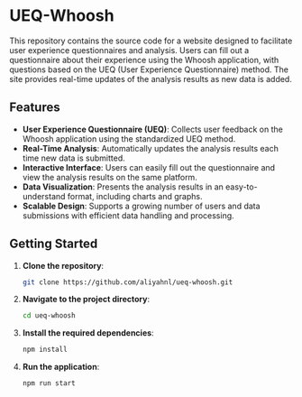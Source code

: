 # UEQ-Whoosh

This repository contains the source code for a website designed to facilitate user experience questionnaires and analysis.
Users can fill out a questionnaire about their experience using the Whoosh application, with questions based on the UEQ (User Experience Questionnaire) method.
The site provides real-time updates of the analysis results as new data is added.

## Features

- **User Experience Questionnaire (UEQ)**: Collects user feedback on the Whoosh application using the standardized UEQ method.
- **Real-Time Analysis**: Automatically updates the analysis results each time new data is submitted.
- **Interactive Interface**: Users can easily fill out the questionnaire and view the analysis results on the same platform.
- **Data Visualization**: Presents the analysis results in an easy-to-understand format, including charts and graphs.
- **Scalable Design**: Supports a growing number of users and data submissions with efficient data handling and processing.

## Getting Started

1. **Clone the repository**:
   ```sh
   git clone https://github.com/aliyahnl/ueq-whoosh.git
2. **Navigate to the project directory**:
   ```sh
   cd ueq-whoosh
3. **Install the required dependencies**:
   ```sh
   npm install
4. **Run the application**:
   ```sh
   npm run start
